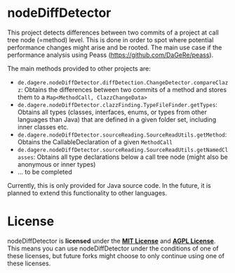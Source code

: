 nodeDiffDetector
===================

This project detects differences between two commits of a project at call tree node (=method) level. This is done in order to spot where potential performance changes might arise and be rooted. The main use case if the performance analysis using Peass (https://github.com/DaGeRe/peass).

The main methods provided to other projects are:
- `de.dagere.nodeDiffDetector.diffDetection.ChangeDetector.compareClazz`: Obtains the differences between two commits of a method and stores them to a `Map<MethodCall, ClazzChangeData>`
- `de.dagere.nodeDiffDetector.clazzFinding.TypeFileFinder.getTypes`: Obtains all types (classes, interfaces, enums, or types from other languages than Java) that are defined in a given folder set, including inner classes etc.
- `de.dagere.nodeDiffDetector.sourceReading.SourceReadUtils.getMethod`: Obtains the CallableDeclaration of a given `MethodCall`
- `de.dagere.nodeDiffDetector.sourceReading.SourceReadUtils.getNamedClasses`: Obtains all type declarations below a call tree node (might also be anonymous or inner types)
- ... to be completed

Currently, this is only provided for Java source code. In the future, it is planned to extend this functionality to other languages.

# License

nodeDiffDetector is **licensed** under the **[MIT License]** and **[AGPL License]**. This means you can use nodeDiffDetector under the conditions of one of these licenses, but future forks might choose to only continue using one of these licenses.

[MIT License]: https://github.com/DaGeRe/peass/blob/main/LICSENSE.MIT
[AGPL License]: https://github.com/DaGeRe/peass/blob/main/LICENSE.AGPL
